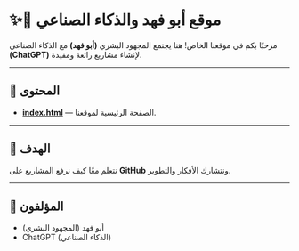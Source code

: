 # ✨🤝 موقع أبو فهد والذكاء الصناعي

مرحبًا بكم في موقعنا الخاص! هنا يجتمع المجهود البشري **(أبو فهد)** مع الذكاء الصناعي **(ChatGPT)** لإنشاء مشاريع رائعة ومفيدة.

---

## 🔗 المحتوى

- **[index.html](index.html)** — الصفحة الرئيسية لموقعنا.

---

## 🎯 الهدف

نتعلم معًا كيف نرفع المشاريع على **GitHub** ونتشارك الأفكار والتطوير.

---

## 👥 المؤلفون

- أبو فهد (المجهود البشري)
- ChatGPT (الذكاء الصناعي)
